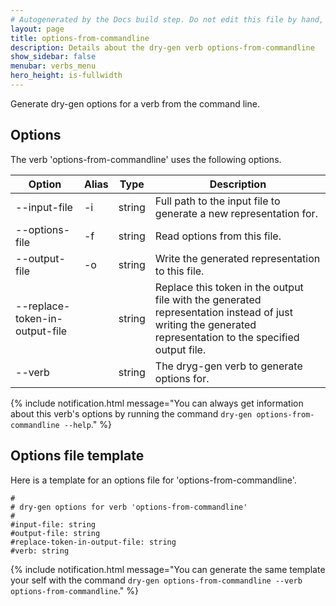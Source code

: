 ```yaml
---
# Autogenerated by the Docs build step. Do not edit this file by hand, as your edits will be overwritten by the next Docs build.
layout: page
title: options-from-commandline
description: Details about the dry-gen verb options-from-commandline
show_sidebar: false
menubar: verbs_menu
hero_height: is-fullwidth
---
```

Generate dry-gen options for a verb from the command line. 

## Options
The verb 'options-from-commandline' uses the following options.

|Option|Alias|Type|Description|
|---|---|---|---|
|--input-file|-i|string|Full path to the input file to generate a new representation for.|
|--options-file|-f|string|Read options from this file.|
|--output-file|-o|string|Write the generated representation to this file.|
|--replace-token-in-output-file||string|Replace this token in the output file with the generated representation instead of just writing the generated representation to the specified output file.|
|--verb||string|The dryg-gen verb to generate options for.|

{% include notification.html
message="You can always get information about this verb's options by running the command `dry-gen options-from-commandline --help`."
%}
## Options file template
Here is a template for an options file for 'options-from-commandline'. 
```
#
# dry-gen options for verb 'options-from-commandline'
#
#input-file: string
#output-file: string
#replace-token-in-output-file: string
#verb: string
```
{% include notification.html
message="You can generate the same template your self with the command `dry-gen options-from-commandline --verb options-from-commandline`."
%}

